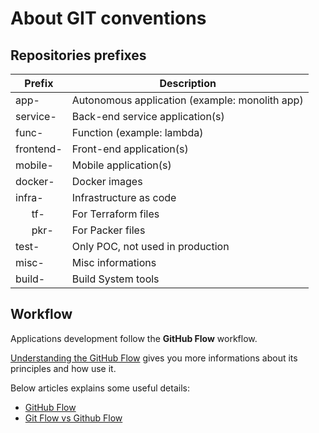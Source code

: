 # About GIT conventions

## Repositories prefixes

| Prefix     | Description                                    |
|------------|------------------------------------------------|
| app-       | Autonomous application (example: monolith app) |
| service-   | Back-end service application(s)                |
| func-      | Function (example: lambda)                     |
| frontend-  | Front-end application(s)                       |
| mobile-    | Mobile application(s)                          |
| docker-    | Docker images                                  |
| infra-     | Infrastructure as code                         |
|       tf-  |     For Terraform files                        |
|       pkr- |     For Packer files                           |
| test-      | Only POC, not used in production               |
| misc-      | Misc informations                              |
| build-     | Build System tools                             |


## Workflow

Applications development follow the **GitHub Flow** workflow.

[Understanding the GitHub Flow](https://guides.github.com/introduction/flow/) gives you more informations about its principles and how use it.

Below articles explains some useful details:

* [GitHub Flow](http://scottchacon.com/2011/08/31/github-flow.html)
* [Git Flow vs Github Flow](https://lucamezzalira.com/2014/03/10/git-flow-vs-github-flow/)
